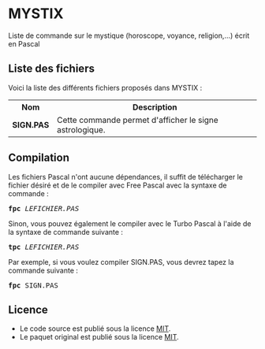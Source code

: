 # MYSTIX
Liste de commande sur le mystique (horoscope, voyance, religion,...) écrit en Pascal

<h2>Liste des fichiers</h2>

Voici la liste des différents fichiers proposés dans MYSTIX :

<table>
	<tr>
		<th>Nom</th>
		<th>Description</th>	
	</tr>
	<tr>
		<td><b>SIGN.PAS</b></td>
		<td>Cette commande permet d'afficher le signe astrologique.</td>
	</tr>
</table>

<h2>Compilation</h2>
	
Les fichiers Pascal n'ont aucune dépendances, il suffit de télécharger le fichier désiré et de le compiler avec Free Pascal avec la syntaxe de commande  :

<pre><b>fpc</b> <i>LEFICHIER.PAS</i></pre>
	
Sinon, vous pouvez également le compiler avec le Turbo Pascal à l'aide de la syntaxe de commande suivante :	

<pre><b>tpc</b> <i>LEFICHIER.PAS</i></pre>
	
Par exemple, si vous voulez compiler SIGN.PAS, vous devrez tapez la commande suivante :

<pre><b>fpc</b> SIGN.PAS</pre>

<h2>Licence</h2>
<ul>
 <li>Le code source est publié sous la licence <a href="https://github.com/gladir/MYSTIX/blob/main/LICENSE">MIT</a>.</li>
 <li>Le paquet original est publié sous la licence <a href="https://github.com/gladir/MYSTIX/blob/main/LICENSE">MIT</a>.</li>
</ul>
